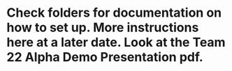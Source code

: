# Check folders for documentation on how to set up. More instructions here at a later date. Look at the Team 22 Alpha Demo Presentation pdf.
